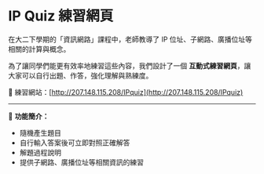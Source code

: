 # IP Quiz 練習網頁

在大二下學期的「資訊網路」課程中，老師教導了 IP 位址、子網路、廣播位址等相關的計算與概念。

為了讓同學們能更有效率地練習這些內容，我們設計了一個 **互動式練習網頁**，讓大家可以自行出題、作答，強化理解與熟練度。

🔗 練習網站：[http://207.148.115.208/IPquiz](http://207.148.115.208/IPquiz)

---

📘 **功能簡介：**
- 隨機產生題目
- 自行輸入答案後可立即對照正確解答
- 解題過程說明
- 提供子網路、廣播位址等相關資訊的練習
